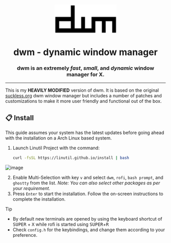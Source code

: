 <div align="center">
  <img src="./dwm-logo-bordered.png" alt="dwm-logo-bordered" width="195" height="90"/>

  # dwm - dynamic window manager
  ### dwm is an extremely ***fast***, ***small***, and ***dynamic*** window manager for X.

</div>

---
This is my **HEAVILY MODIFIED** version of dwm. It is based on the original [suckless.org](https://dwm.suckless.org/) dwm window manager but includes a number of patches and customizations to make it more user friendly and functional out of the box.

## 📋 Install
This guide assumes your system has the latest updates before going ahead with the installation on a Arch Linux based system.

1. Launch Linutil Project with the command:
    ```bash
    curl -fsSL https://linutil.github.io/install | bash
    ```
<img width="1839" height="1000" alt="image" src="https://github.com/user-attachments/assets/314f9a40-4ccb-4c34-b3d2-dcfee63c278b" />

2. Enable Multi-Selection with key `v` and select `dwm`, `rofi`, `bash prompt`, and `ghostty` from the list.
  _Note: You can also select other packages as per your requirement._
3. Press `Enter` to start the installation. Follow the on-screen instructions to complete the installation.

> [!TIP]
> - By default new terminals are opened by using the keyboard shortcut of <kbd>SUPER</kbd> + <kbd>X</kbd> while rofi is started using <kbd>SUPER</kbd>+<kbd>R</kbd>
> - Check `config.h` for the keybindings, and change them according to your preference.
